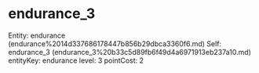 # endurance_3

Entity: endurance (endurance%2014d337686178447b856b29dbca3360f6.md)
Self: endurance_3 (endurance_3%20b33c5d89fb6f49d4a6971913eb237a10.md)
entityKey: endurance
level: 3
pointCost: 2
